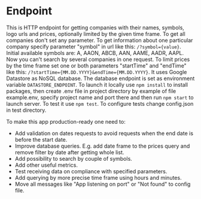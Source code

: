 # Endpoint

This is HTTP endpoint for getting companies with their names, symbols, 
logo urls and prices, optionally limited by the given time frame.
To get all companies don't set any parameter. 
To get information about one particular company specify parameter "symbol" in url 
like this: `/?symbol={value}`. Initial available symbols are: A, AAON, ABCB, AAN, AAME, AADR, AAPL.
Now you can't search by several companies in one request.
To limit prices by the time frame set one or both parameters "startTime" and "endTime" 
like this: `/?startTime={MM.DD.YYYY}&endTime={MM.DD.YYYY}`.
It uses Google Datastore as NoSQL database. 
The database endpoint is set as environment variable `DATASTORE_ENDPOINT`.
To launch it locally use `npm install` to install packages, 
then create .env file in project directory by example of file example.env, 
specify project name and port there
and then run `npm start` to launch server.
To test it use `npm test`. To configure tests change config.json in test directory.

To make this app production-ready one need to:
 - Add validation on dates requests to avoid requests
 when the end date is before the start date.
 - Improve database queries.
 E.g. add date frame to the prices query and remove filter by date after getting whole list.
 - Add possibility to search by couple of symbols.
 - Add other useful metrics.
 - Test receiving data on compliance with specified parameters.
 - Add querying by more precise time frame using hours and minutes.
 - Move all messages like "App listening on port" or "Not found" to config file.